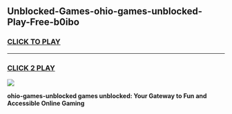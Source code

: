 
## Unblocked-Games-ohio-games-unblocked-Play-Free-b0ibo
<h3>
<a href="https://premium76.site?title=ohio-games-unblocked&ref=20M">CLICK TO PLAY</a></h3>
<hr>

<h3>
<a href="https://premium76.site?title=ohio-games-unblocked&ref=20M">CLICK 2 PLAY</a>
  
</h3>

<a href="https://premium76.site?title=ohio-games-unblocked&ref=19M"><img src="https://clearcache.store/games.png"></a>


**ohio-games-unblocked games unblocked: Your Gateway to Fun and Accessible Online Gaming**
